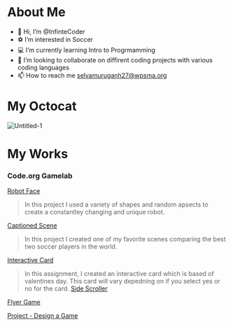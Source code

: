 # About Me
- 👋 Hi, I’m @InfinteCoder
- ⚽ I’m interested in Soccer
- 💻 I’m currently learning Intro to Progrmamming
- 💞️ I’m looking to collaborate on diffirent coding projects with various coding languages
- 📫 How to reach me selvamuruganh27@wpsma.org

# My Octocat 
![Untitled-1](https://github.com/InfinteCoder/InfinteCoder/assets/146842714/dbcab1f5-5e87-40de-955e-32f62037ca1a)
 
# My Works


### Code.org Gamelab 
[Robot Face](https://InfinteCoder.github.io/Robot/)
 > In this project I used a variety of shapes and random apsects to create a constantley changing and unique robot.

 [Captioned Scene](https://studio.code.org/projects/gamelab/Ks5FD1ZQlD4RcKuJeGaDtz8XD3lw6vmfZbNJrYyGCzY)
 > In this project I created one of my favorite scenes comparing the best two soccer players in the world.

[Interactive Card](https://studio.code.org/projects/gamelab/tOH7_cI0gnDAB6XI_k6QpMplG11qBUsbKS0X7ym0bN4)
> In this assignment, I created an interactive card which is based of valentines day. This card will vary depedning on if you select yes or no for the card. 
[Side Scroller]()
>
[Flyer Game]()
>
[Project - Design a Game]()
>

 

